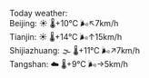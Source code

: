 Today weather:  
Beijing: ☀️ 🌡️+10°C 🌬️↖7km/h  
Tianjin: ☀️ 🌡️+14°C 🌬️↑15km/h  
Shijiazhuang: 🌫  🌡️+11°C 🌬️↗7km/h  
Tangshan: ☁️ 🌡️+9°C 🌬️→5km/h  

